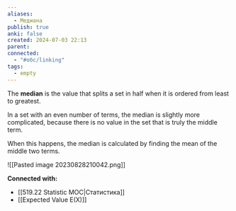 ```yaml
---
aliases:
  - Медиана
publish: true
anki: false
created: 2024-07-03 22:13
parent: 
connected:
  - "#обс/linking"
tags:
  - empty
---
```



The **median** is the value that splits a set in half when it is ordered from least to greatest.

In a set with an even number of terms, the median is slightly more complicated, because there is no value in the set that is truly the middle term.

When this happens, the median is calculated by finding the mean of the middle two terms.

![[Pasted image 20230828210042.png]]









**Connected with:**
- [[519.22 Statistic MOC|Статистика]]
- [[Expected Value E(X)]]

